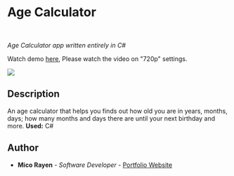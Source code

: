 # Age Calculator

<br>

_Age Calculator app written entirely in C#_

Watch demo [here](https://www.youtube.com/watch?v=6N4KFllLkKs&vq=hd720), Please watch the video on "720p" settings.

<image src="https://user-images.githubusercontent.com/43229181/147377946-30451e0b-a0dc-4fe4-914d-07c6b537f83f.png">

## Description

An age calculator that helps you finds out how old you are in years, months, days; how many months and days there are until your next birthday and more. **Used:** C#

## Author

* **Mico Rayen** - *Software Developer* - [Portfolio Website](https://micorayen.github.io/)
